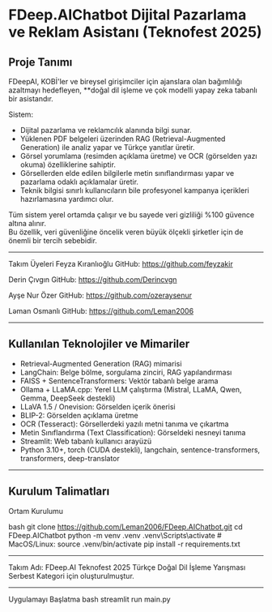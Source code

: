 # FDeep.AIChatbot Dijital Pazarlama ve Reklam Asistanı (Teknofest 2025)

## Proje Tanımı

FDeepAI, KOBİ'ler ve bireysel girişimciler için ajanslara olan bağımlılığı azaltmayı hedefleyen, **doğal dil işleme ve çok modelli yapay zeka tabanlı bir asistandır.  

Sistem:  
- Dijital pazarlama ve reklamcılık alanında bilgi sunar.  
- Yüklenen PDF belgeleri üzerinden RAG (Retrieval-Augmented Generation) ile analiz yapar ve Türkçe yanıtlar üretir.  
- Görsel yorumlama (resimden açıklama üretme) ve OCR (görselden yazı okuma) özelliklerine sahiptir.  
- Görsellerden elde edilen bilgilerle metin sınıflandırması yapar ve pazarlama odaklı açıklamalar üretir.  
- Teknik bilgisi sınırlı kullanıcıların bile profesyonel kampanya içerikleri hazırlamasına yardımcı olur.  

Tüm sistem yerel ortamda çalışır ve bu sayede veri gizliliği %100 güvence altına alınır.  
Bu özellik, veri güvenliğine öncelik veren büyük ölçekli şirketler için de önemli bir tercih sebebidir.

------------

Takım Üyeleri
Feyza Kıranlıoğlu GitHub: https://github.com/feyzakir

Derin Çıvgın GitHub: https://github.com/Derincvgn

Ayşe Nur Özer GitHub: https://github.com/ozeraysenur

Ləman Osmanlı GitHub: https://github.com/Leman2006

------------

## Kullanılan Teknolojiler ve Mimariler  

- Retrieval-Augmented Generation (RAG) mimarisi  
- LangChain: Belge bölme, sorgulama zinciri, RAG yapılandırması  
- FAISS + SentenceTransformers: Vektör tabanlı belge arama  
- Ollama + LLaMA.cpp: Yerel LLM çalıştırma (Mistral, LLaMA, Qwen, Gemma, DeepSeek destekli)  
- LLaVA 1.5 / Onevision: Görselden içerik önerisi
- BLIP-2: Görselden açıklama üretme  
- OCR (Tesseract): Görsellerdeki yazılı metni tanıma ve çıkartma  
- Metin Sınıflandırma (Text Classification): Görseldeki nesneyi tanıma
- Streamlit: Web tabanlı kullanıcı arayüzü  
- Python 3.10+, torch (CUDA destekli), langchain, sentence-transformers, transformers, deep-translator  

---

## Kurulum Talimatları

Ortam Kurulumu

bash
git clone https://github.com/Leman2006/FDeep.AIChatbot.git
cd FDeep.AIChatbot
python -m venv .venv
.venv\Scripts\activate  # MacOS/Linux: source .venv/bin/activate
pip install -r requirements.txt

------------

Takım Adı: FDeep.AI
Teknofest 2025 Türkçe Doğal Dil İşleme Yarışması Serbest Kategori için oluşturulmuştur.

------------


Uygulamayı Başlatma
bash
streamlit run main.py
